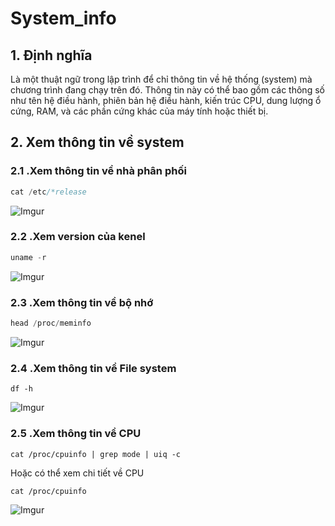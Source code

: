 # System_info

## 1. Định nghĩa

Là một thuật ngữ trong lập trình để chỉ thông tin về hệ thống (system) mà chương trình đang chạy trên đó. Thông tin này có thể bao gồm các thông số như tên hệ điều hành, phiên bản hệ điều hành, kiến trúc CPU, dung lượng ổ cứng, RAM, và các phần cứng khác của máy tính hoặc thiết bị.

## 2. Xem thông tin về system

### 2.1 .Xem thông tin về nhà phân phối

```jsx
cat /etc/*release
```

![Imgur](https://i.imgur.com/j6yiIGu.png)

### 2.2 .Xem version của kenel

```jsx
uname -r
```

![Imgur](https://i.imgur.com/4IPvvs5.png)

### 2.3 .Xem thông tin về bộ nhớ

```jsx
head /proc/meminfo
```

![Imgur](https://i.imgur.com/TVA8r6Z.png)

### 2.4 .Xem thông tin về File system

`df -h`

![Imgur](https://i.imgur.com/Ws49oEA.png)

### 2.5 .Xem thông tin về CPU

`cat /proc/cpuinfo | grep mode | uiq -c`

Hoặc có thể xem chi tiết về CPU 

`cat /proc/cpuinfo` 

![Imgur](https://i.imgur.com/oOzINUU.png)